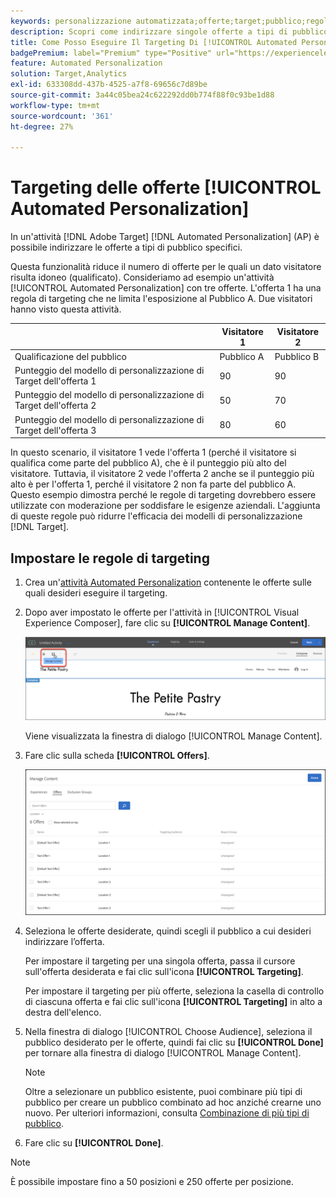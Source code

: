 ```yaml
---
keywords: personalizzazione automatizzata;offerte;target;pubblico;regole targeting;targeting;automated personalization;offers;target;audience;targeting rules;targeting rules;targeting rules;targeting
description: Scopri come indirizzare singole offerte a tipi di pubblico specifici utilizzando un'attività [!UICONTROL Automated Personalization] (AP) in [!DNL Adobe Target].
title: Come Posso Eseguire Il Targeting Di [!UICONTROL Automated Personalization] Offerte?
badgePremium: label="Premium" type="Positive" url="https://experienceleague.adobe.com/docs/target/using/introduction/intro.html?lang=en#premium newtab=true" tooltip="Scopri cosa è incluso in Target Premium."
feature: Automated Personalization
solution: Target,Analytics
exl-id: 633308dd-437b-4525-a7f8-69656c7d89be
source-git-commit: 3a44c05bea24c622292dd0b774f88f0c93be1d88
workflow-type: tm+mt
source-wordcount: '361'
ht-degree: 27%

---
```


# Targeting delle offerte [!UICONTROL Automated Personalization]

In un&#39;attività [!DNL Adobe Target] [!DNL Automated Personalization] (AP) è possibile indirizzare le offerte a tipi di pubblico specifici.

Questa funzionalità riduce il numero di offerte per le quali un dato visitatore risulta idoneo (qualificato). Consideriamo ad esempio un&#39;attività [!UICONTROL Automated Personalization] con tre offerte. L&#39;offerta 1 ha una regola di targeting che ne limita l&#39;esposizione al Pubblico A. Due visitatori hanno visto questa attività.

| | Visitatore 1 | Visitatore 2 |
|--- |--- |--- |
| Qualificazione del pubblico | Pubblico A | Pubblico B |
| Punteggio del modello di personalizzazione di Target dell&#39;offerta 1 | 90 | 90 |
| Punteggio del modello di personalizzazione di Target dell&#39;offerta 2 | 50 | 70 |
| Punteggio del modello di personalizzazione di Target dell&#39;offerta 3 | 80 | 60 |

In questo scenario, il visitatore 1 vede l&#39;offerta 1 (perché il visitatore si qualifica come parte del pubblico A), che è il punteggio più alto del visitatore. Tuttavia, il visitatore 2 vede l&#39;offerta 2 anche se il punteggio più alto è per l&#39;offerta 1, perché il visitatore 2 non fa parte del pubblico A. Questo esempio dimostra perché le regole di targeting dovrebbero essere utilizzate con moderazione per soddisfare le esigenze aziendali. L&#39;aggiunta di queste regole può ridurre l&#39;efficacia dei modelli di personalizzazione [!DNL Target].

## Impostare le regole di targeting

1. Crea un&#39;[attività Automated Personalization](/help/main/c-activities/t-automated-personalization/create-ap-activity.md) contenente le offerte sulle quali desideri eseguire il targeting.
1. Dopo aver impostato le offerte per l&#39;attività in [!UICONTROL Visual Experience Composer], fare clic su **[!UICONTROL Manage Content]**.

   ![Gestione contenuto](/help/main/c-activities/t-automated-personalization/assets/manage-content.png)

   Viene visualizzata la finestra di dialogo [!UICONTROL Manage Content].

1. Fare clic sulla scheda **[!UICONTROL Offers]**.

   ![Pagina Offerte](/help/main/c-activities/t-automated-personalization/assets/manage-content-offers.png)

1. Seleziona le offerte desiderate, quindi scegli il pubblico a cui desideri indirizzare l’offerta.

   Per impostare il targeting per una singola offerta, passa il cursore sull&#39;offerta desiderata e fai clic sull&#39;icona **[!UICONTROL Targeting]**.

   Per impostare il targeting per più offerte, seleziona la casella di controllo di ciascuna offerta e fai clic sull&#39;icona **[!UICONTROL Targeting]** in alto a destra dell&#39;elenco.

1. Nella finestra di dialogo [!UICONTROL Choose Audience], seleziona il pubblico desiderato per le offerte, quindi fai clic su **[!UICONTROL Done]** per tornare alla finestra di dialogo [!UICONTROL Manage Content].

   >[!NOTE]
   >
   >Oltre a selezionare un pubblico esistente, puoi combinare più tipi di pubblico per creare un pubblico combinato ad hoc anziché crearne uno nuovo. Per ulteriori informazioni, consulta [Combinazione di più tipi di pubblico](/help/main/c-target/combining-multiple-audiences.md#concept_A7386F1EA4394BD2AB72399C225981E5).

1. Fare clic su **[!UICONTROL Done]**.

>[!NOTE]
>
>È possibile impostare fino a 50 posizioni e 250 offerte per posizione.
